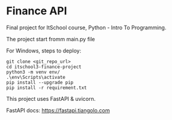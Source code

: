 # Finance API

Final project for ItSchool course, Python - Intro To Programming.

The project start fromm main.py file


For Windows, steps to deploy:
```
git clone <git_repo_url>
cd itschool3-finance-project
python3 -m venv env/
.\env\Scripts\activate
pip install --upgrade pip
pip install -r requirement.txt

```
This project uses FastAPI & uvicorn.

FastAPI docs: https://fastapi.tiangolo.com


